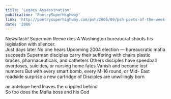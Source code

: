 ```yaml
---
title: 'Legacy Assassination'
publication: 'PoetrySuperHighway'
link: 'http://poetrysuperhighway.com/psh/2006/09/psh-poets-of-the-week-364/'
date: '2006'
---
```


Newsflash! Superman Reeve dies A Washington bureaucrat shoots his legislation with silencer.   
Just days later No one hears
Upcoming 2004 election — bureaucratic mafia succeeds
Superman disciples carry their suffering
with chairs plastic braces, pharmaceuticals, and catheters
Others disciples have speedball overdoses, suicides, or nursing home fates Vanish and become lost numbers
But with every smart bomb, every M-16 round, or Mid- East roadside surprise
a new cartridge of Disciples are unwillingly born

an antelope herd leaves the crippled behind   
So too does the Mafia boss and his God
